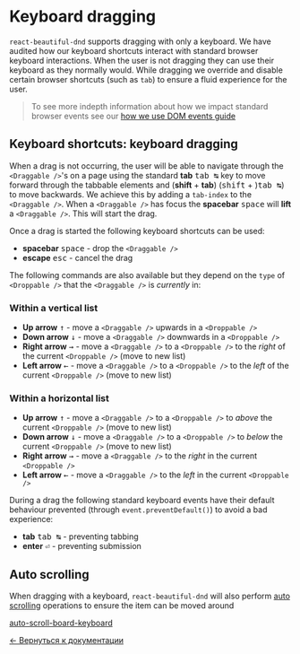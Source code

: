 # Keyboard dragging

`react-beautiful-dnd` supports dragging with only a keyboard. We have audited how our keyboard shortcuts interact with standard browser keyboard interactions. When the user is not dragging they can use their keyboard as they normally would. While dragging we override and disable certain browser shortcuts (such as `tab`) to ensure a fluid experience for the user.

> To see more indepth information about how we impact standard browser events see our [how we use DOM events guide](/docs/guides/how-we-use-dom-events.md)

## Keyboard shortcuts: keyboard dragging

When a drag is not occurring, the user will be able to navigate through the `<Draggable />`'s on a page using the standard **tab** <kbd>tab ↹</kbd> key to move forward through the tabbable elements and (**shift** + **tab**) (<kbd>shift</kbd> + )<kbd>tab ↹</kbd>) to move backwards. We achieve this by adding a `tab-index` to the `<Draggable />`. When a `<Draggable />` has focus the **spacebar** <kbd>space</kbd> will **lift** a `<Draggable />`. This will start the drag.

Once a drag is started the following keyboard shortcuts can be used:

- **spacebar** <kbd>space</kbd> - drop the `<Draggable />`
- **escape** <kbd>esc</kbd> - cancel the drag

The following commands are also available but they depend on the `type` of `<Droppable />` that the `<Draggable />` is _currently_ in:

### Within a vertical list

- **Up arrow** <kbd>↑</kbd> - move a `<Draggable />` upwards in a `<Droppable />`
- **Down arrow** <kbd>↓</kbd> - move a `<Draggable />` downwards in a `<Droppable />`
- **Right arrow** <kbd>→</kbd> - move a `<Draggable />` to a `<Droppable />` to the _right_ of the current `<Droppable />` (move to new list)
- **Left arrow** <kbd>←</kbd> - move a `<Draggable />` to a `<Droppable />` to the _left_ of the current `<Droppable />` (move to new list)

### Within a horizontal list

- **Up arrow** <kbd>↑</kbd> - move a `<Draggable />` to a `<Droppable />` to _above_ the current `<Droppable />` (move to new list)
- **Down arrow** <kbd>↓</kbd> - move a `<Draggable />` to a `<Droppable />` to _below_ the current `<Droppable />` (move to new list)
- **Right arrow** <kbd>→</kbd> - move a `<Draggable />` to the _right_ in the current `<Droppable />`
- **Left arrow** <kbd>←</kbd> - move a `<Draggable />` to the _left_ in the current `<Droppable />`

During a drag the following standard keyboard events have their default behaviour prevented (through `event.preventDefault()`) to avoid a bad experience:

- **tab** <kbd>tab ↹</kbd> - preventing tabbing
- **enter** <kbd>⏎</kbd> - preventing submission

## Auto scrolling

When dragging with a keyboard, `react-beautiful-dnd` will also perform [auto scrolling](/docs/guides/auto-scrolling.md) operations to ensure the item can be moved around

[auto-scroll-board-keyboard](https://user-images.githubusercontent.com/2182637/36520650-3d3638f8-17e6-11e8-9cba-1fb439070285.gif)

[← Вернуться к документации](/README.md#documentation-)
